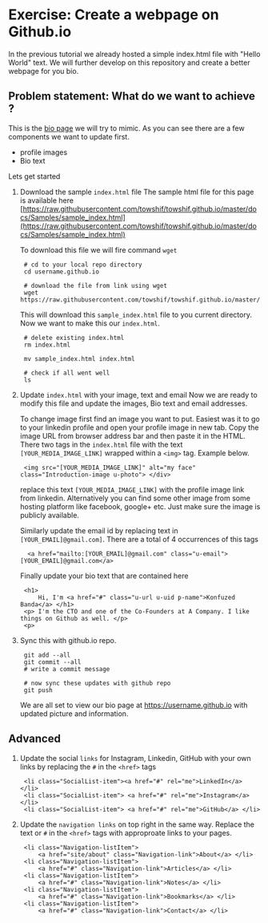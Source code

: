 # Exercise: Create a webpage on Github.io

In the previous tutorial we already hosted a simple index.html file with "Hello World" text. We will further develop on this repository and create a better webpage for you bio. 


## Problem statement: What do we want to achieve ?
This is the [bio page](https://towshif.github.io/) we will try to mimic. As you can see there are a few components we want to update first.

* profile images  
* Bio text 

Lets get started 

1. Download the sample `index.html` file 
    The sample html file for this page is available here [https://raw.githubusercontent.com/towshif/towshif.github.io/master/docs/Samples/sample_index.html](https://raw.githubusercontent.com/towshif/towshif.github.io/master/docs/Samples/sample_index.html)

    To download this file we will fire command `wget`

        # cd to your local repo directory 
        cd username.github.io
        
        # download the file from link using wget 
        wget https://raw.githubusercontent.com/towshif/towshif.github.io/master/docs/Samples/sample_index.html

    This will download this `sample_index.html` file to you current directory. Now we want to make this our `index.html`. 

        # delete existing index.html 
        rm index.html 

        mv sample_index.html index.html 

        # check if all went well 
        ls 


2. Update `index.html` with your image, text and email
    Now we are ready to modify this file and update the images, Bio text and email addresses.

    To change image first find an image you want to put. Easiest was it to go to your linkedin profile and open your profile image in new tab. Copy the image URL from browser address bar and then paste it in the HTML. 
    There two tags in the `index.html` file with the text `[YOUR_MEDIA_IMAGE_LINK]` wrapped within a `<img>` tag. Example below. 

        <img src="[YOUR_MEDIA_IMAGE_LINK]" alt="my face" class="Introduction-image u-photo"> </div>

    replace this text `[YOUR_MEDIA_IMAGE_LINK]` with the profile image link from linkedin. Alternatively you can find some other image from some hosting platform like facebook, google+ etc. Just make sure the image is publicly available.

    Similarly update the email id by replacing text in `[YOUR_EMAIL]@gmail.com]`. There are a total of 4 occurrences of this tags

         <a href="mailto:[YOUR_EMAIL]@gmail.com" class="u-email">[YOUR_EMAIL]@gmail.com</a>

    Finally update your bio text that are contained here

        <h1>
            Hi, I'm <a href="#" class="u-url u-uid p-name">Konfuzed Banda</a> </h1>
        <p> I'm the CTO and one of the Co-Founders at A Company. I like things on Github as well. </p>
        <p>

3. Sync this with github.io repo. 
        
        git add --all 
        git commit --all 
        # write a commit message 

        # now sync these updates with github repo 
        git push 

    We are all set to view our bio page at https://username.github.io with updated picture and information. 

## Advanced 

1. Update the social `links` for Instagram, Linkedin, GitHub with your own links by replacing the `#` in the `<href>` tags 

        <li class="SocialList-item"><a href="#" rel="me">LinkedIn</a> </li>
        <li class="SocialList-item"> <a href="#" rel="me">Instagram</a> </li>
        <li class="SocialList-item"> <a href="#" rel="me">GitHub</a> </li>

2. Update the `navigation links` on top right in the same way. Replace the text or `#` in the `<href>` tags with approproate links to your pages. 

        <li class="Navigation-listItem">
            <a href="site/about" class="Navigation-link">About</a> </li>
        <li class="Navigation-listItem">
            <a href="#" class="Navigation-link">Articles</a> </li>
        <li class="Navigation-listItem"> 
            <a href="#" class="Navigation-link">Notes</a> </li>
        <li class="Navigation-listItem">
            <a href="#" class="Navigation-link">Bookmarks</a> </li>
        <li class="Navigation-listItem"> 
            <a href="#" class="Navigation-link">Contact</a> </li>

